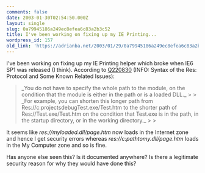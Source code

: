 ```yaml
---
comments: false
date: 2003-01-30T02:54:50.000Z
layout: single
slug: 0a79945186a249ec8efea6c83a2b3c52
title: I've been working on fixing up my IE Printing...
wordpress_id: 157
old_link: 'https://adrianba.net/2003/01/29/0a79945186a249ec8efea6c83a2b3c52/'
---
```

I've been working on fixing up my IE Printing helper which broke
when IE6 SP1 was released (I think). According to
[
Q220830](http://support.microsoft.com/default.aspx?scid=kb;EN-US;Q220830) (INFO: Syntax of the Res: Protocol and Some Known
Related Issues):

<blockquote>_You do not have to specify the whole path to the module, on
the condition that the module is either in the path or is a loaded
DLL._
> 
> _For example, you can shorten this longer path from
Res://c:projectsdebugTest.exe/Test.htm to the shorter path of
Res://Test.exe/Test.htm on the condition that Test.exe is in the
path, in the startup directory, or in the working
directory._
> 
> </blockquote>

It seems like _res://myloaded.dll/page.htm_ now loads in
the Internet zone and hence I get security errors whereas
_res://c:pathtomy.dll/page.htm_ loads in the My Computer
zone and so is fine.

Has anyone else seen this? Is it documented anywhere? Is there a
legitimate security reason for why they would have done this?
